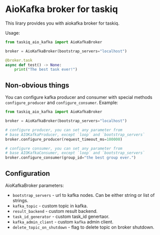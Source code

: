 # AioKafka broker for taskiq

This lirary provides you with aiokafka broker for taskiq.

Usage:
```python
from taskiq_aio_kafka import AioKafkaBroker

broker = AioKafkaBroker(bootstrap_servers="localhost")

@broker.task
async def test() -> None:
    print("The best task ever!")
```

## Non-obvious things

You can configure kafka producer and consumer with special methods `configure_producer` and `configure_consumer`.
Example:
```python
from taskiq_aio_kafka import AioKafkaBroker

broker = AioKafkaBroker(bootstrap_servers="localhost")

# configure producer, you can set any parameter from
# base AIOKafkaProducer, except `loop` and `bootstrap_servers`
broker.configure_producer(request_timeout_ms=100000)

# configure consumer, you can set any parameter from
# base AIOKafkaConsumer, except `loop` and `bootstrap_servers`
broker.configure_consumer(group_id="the best group ever.")
```

## Configuration

AioKafkaBroker parameters:
* `bootstrap_servers` - url to kafka nodes. Can be either string or list of strings.
* `kafka_topic` - custom topic in kafka.
* `result_backend` - custom result backend.
* `task_id_generator` - custom task_id genertaor.
* `kafka_admin_client` - custom `kafka` admin client.
* `delete_topic_on_shutdown` - flag to delete topic on broker shutdown.
